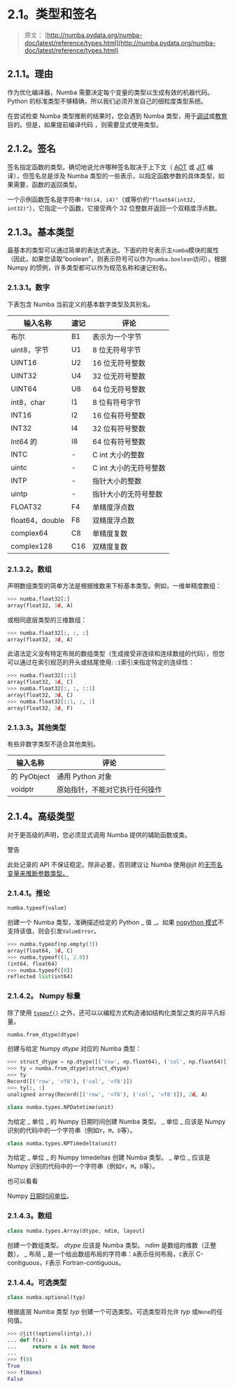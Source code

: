 # 2.1。类型和签名

> 原文： [http://numba.pydata.org/numba-doc/latest/reference/types.html](http://numba.pydata.org/numba-doc/latest/reference/types.html)

## 2.1.1。理由

作为优化编译器，Numba 需要决定每个变量的类型以生成有效的机器代码。 Python 的标准类型不够精确，所以我们必须开发自己的细粒度类型系统。

在尝试检查 Numba 类型推断的结果时，您会遇到 Numba 类型，用于[调试](envvars.html#numba-envvars)或[教育](../developer/architecture.html#architecture)目的。但是，如果提前编译代码 [](../user/pycc.html#pycc) ，则需要显式使用类型。

## 2.1.2。签名

签名指定函数的类型。确切地说允许哪种签名取决于上下文（ [AOT](../glossary.html#term-aot) 或 [JIT](../glossary.html#term-jit) 编译），但签名总是涉及 Numba 类型的一些表示，以指定函数参数的具体类型，如果需要，函数的返回类型。

一个示例函数签名是字符串`"f8(i4, i4)"`（或等价的`"float64(int32, int32)"`），它指定一个函数，它接受两个 32 位整数并返回一个双精度浮点数。

## 2.1.3。基本类型

最基本的类型可以通过简单的表达式表达。下面的符号表示主`numba`模块的属性（因此，如果您读取“boolean”，则表示符号可以作为`numba.boolean`访问）。根据 Numpy 的惯例，许多类型都可以作为规范名称和速记别名。

### 2.1.3.1。数字

下表包含 Numba 当前定义的基本数字类型及其别名。

| 输入名称 | 速记 | 评论 |
| --- | --- | --- |
| 布尔 | B1 | 表示为一个字节 |
| uint8，字节 | U1 | 8 位无符号字节 |
| UINT16 | U2 | 16 位无符号整数 |
| UINT32 | U4 | 32 位无符号整数 |
| UINT64 | U8 | 64 位无符号整数 |
| int8，char | I1 | 8 位有符号字节 |
| INT16 | I2 | 16 位有符号整数 |
| INT32 | I4 | 32 位有符号整数 |
| Int64 的 | I8 | 64 位有符号整数 |
| INTC | - | C int 大小的整数 |
| uintc | - | C int 大小的无符号整数 |
| INTP | - | 指针大小的整数 |
| uintp | - | 指针大小的无符号整数 |
| FLOAT32 | F4 | 单精度浮点数 |
| float64，double | F8 | 双精度浮点数 |
| complex64 | C8 | 单精度复数 |
| complex128 | C16 | 双精度复数 |

### 2.1.3.2。数组

声明数组类型的简单方法是根据维数来下标基本类型。例如，一维单精度数组：

```py
>>> numba.float32[:]
array(float32, 1d, A)

```

或相同底层类型的三维数组：

```py
>>> numba.float32[:, :, :]
array(float32, 3d, A)

```

此语法定义没有特定布局的数组类型（生成接受非连续和连续数组的代码），但您可以通过在索引规范的开头或结尾使用`::1`索引来指定特定的连续性：

```py
>>> numba.float32[::1]
array(float32, 1d, C)
>>> numba.float32[:, :, ::1]
array(float32, 3d, C)
>>> numba.float32[::1, :, :]
array(float32, 3d, F)

```

### 2.1.3.3。其他类型

有些非数字类型不适合其他类别。

| 输入名称 | 评论 |
| --- | --- |
| 的 PyObject | 通用 Python 对象 |
| voidptr | 原始指针，不能对它执行任何操作 |

## 2.1.4。高级类型

对于更高级的声明，您必须显式调用 Numba 提供的辅助函数或类。

警告

此处记录的 API 不保证稳定。除非必要，否则建议让 Numba 使用@jit 的[无签名变量来推断参数类型。](../user/jit.html#jit-lazy)

### 2.1.4.1。推论

```py
numba.typeof(value)
```

创建一个 Numba 类型，准确描述给定的 Python _ 值 _。如果 [nopython 模式](../glossary.html#term-nopython-mode)不支持该值，则会引发`ValueError`。

```py
>>> numba.typeof(np.empty(3))
array(float64, 1d, C)
>>> numba.typeof((1, 2.0))
(int64, float64)
>>> numba.typeof([0])
reflected list(int64)

```

### 2.1.4.2。 Numpy 标量

除了使用 [`typeof()`](#numba.typeof "numba.typeof") 之外，还可以以编程方式构造诸如结构化类型之类的非平凡标量。

```py
numba.from_dtype(dtype)
```

创建与给定 Numpy _dtype_ 对应的 Numba 类型：

```py
>>> struct_dtype = np.dtype([('row', np.float64), ('col', np.float64)])
>>> ty = numba.from_dtype(struct_dtype)
>>> ty
Record([('row', '<f8'), ('col', '<f8')])
>>> ty[:, :]
unaligned array(Record([('row', '<f8'), ('col', '<f8')]), 2d, A)

```

```py
class numba.types.NPDatetime(unit)
```

为给定 _ 单位 _ 的 Numpy 日期时间创建 Numba 类型。 _ 单位 _ 应该是 Numpy 识别的代码中的一个字符串（例如`Y`，`M`，`D`等）。

```py
class numba.types.NPTimedelta(unit)
```

为给定 _ 单位 _ 的 Numpy timedeltas 创建 Numba 类型。 _ 单位 _ 应该是 Numpy 识别的代码中的一个字符串（例如`Y`，`M`，`D`等）。

也可以看看

Numpy [日期时间单位](http://docs.scipy.org/doc/numpy/reference/arrays.datetime.html#datetime-units)。

### 2.1.4.3。数组

```py
class numba.types.Array(dtype, ndim, layout)
```

创建一个数组类型。 _dtype_ 应该是 Numba 类型。 _ndim_ 是数组的维数（正整数）。 _ 布局 _ 是一个给出数组布局的字符串：`A`表示任何布局，`C`表示 C-contiguous，`F`表示 Fortran-contiguous。

### 2.1.4.4。可选类型

```py
class numba.optional(typ)
```

根据底层 Numba 类型 _typ_ 创建一个可选类型。可选类型将允许 _typ_ 或`None`的任何值。

```py
>>> @jit((optional(intp),))
... def f(x):
...     return x is not None
...
>>> f(0)
True
>>> f(None)
False

```